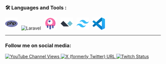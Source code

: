 ### :hammer_and_wrench: Languages and Tools :

<div>
  <img src="https://github.com/devicons/devicon/blob/master/icons/php/php-original.svg" alt="PHP" width="40" height="40" /> &nbsp;
  <img src="https://laravel.com/img/logomark.min.svg" alt="Laravel" width="40" height="40" /> &nbsp;
  <img src="https://github.com/devicons/devicon/blob/master/icons/livewire/livewire-original.svg" alt="VueJS" width="40" height="40" /> &nbsp;
  <img src="https://github.com/devicons/devicon/blob/master/icons/alpinejs/alpinejs-original.svg" alt="JavaScript" width="40" height="40" /> &nbsp;
  <img src="https://github.com/devicons/devicon/blob/master/icons/tailwindcss/tailwindcss-original.svg" alt="TailwindCSS" width="40" height="40" /> &nbsp;
  <img src="https://github.com/devicons/devicon/blob/master/icons/vscode/vscode-original.svg" alt="VSCode" width="40" height="40" />
</div>

---

### Follow me on social media:

<div id="badges">
  <a href="https://www.youtube.com/channel/UCW7R0YApRK5VB87kLlDVQ0Q" >
    <img alt="YouTube Channel Views" src="https://img.shields.io/youtube/channel/views/UCW7R0YApRK5VB87kLlDVQ0Q?style=for-the-badge&logo=youtube&label=YouTube&labelColor=%23FF0000&color=white">

  </a>
  <a href="https://twitter.com/tuto1902" >
    <img alt="X (formerly Twitter) URL" src="https://img.shields.io/twitter/url?url=https%3A%2F%2Fshields.io&style=for-the-badge&logo=x&label=Twitter">
  </a>
  <a href="https://twitch.com/Tuto1902" >
    <img alt="Twitch Status" src="https://img.shields.io/twitch/status/Tuto1902?style=for-the-badge&logo=twitch&logoColor=%23FFFFFF&labelColor=%239146FF">
  </a>
</div>

<!--
**tuto1902/tuto1902** is a ✨ _special_ ✨ repository because its `README.md` (this file) appears on your GitHub profile.

Here are some ideas to get you started:

- 🔭 I’m currently working on ...
- 🌱 I’m currently learning ...
- 👯 I’m looking to collaborate on ...
- 🤔 I’m looking for help with ...
- 💬 Ask me about ...
- 📫 How to reach me: ...
- 😄 Pronouns: ...
- ⚡ Fun fact: ...
-->
